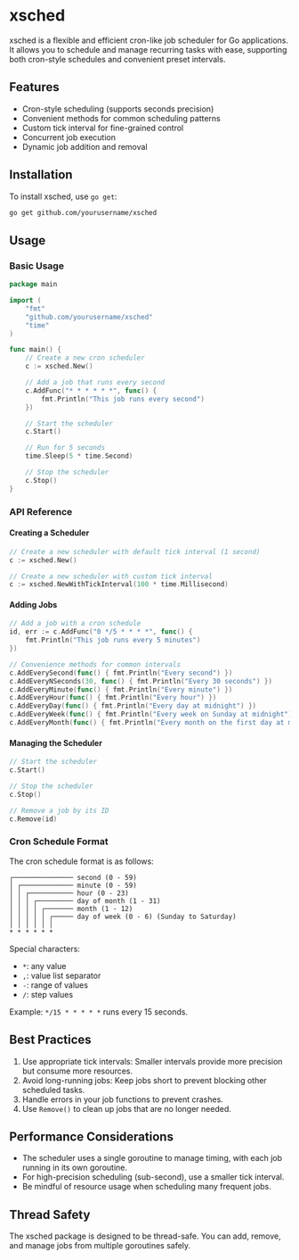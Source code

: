 # xsched

xsched is a flexible and efficient cron-like job scheduler for Go applications. It allows you to schedule and manage recurring tasks with ease, supporting both cron-style schedules and convenient preset intervals.

## Features

- Cron-style scheduling (supports seconds precision)
- Convenient methods for common scheduling patterns
- Custom tick interval for fine-grained control
- Concurrent job execution
- Dynamic job addition and removal

## Installation

To install xsched, use `go get`:

```bash
go get github.com/yourusername/xsched
```

## Usage

### Basic Usage

```go
package main

import (
    "fmt"
    "github.com/yourusername/xsched"
    "time"
)

func main() {
    // Create a new cron scheduler
    c := xsched.New()

    // Add a job that runs every second
    c.AddFunc("* * * * * *", func() {
        fmt.Println("This job runs every second")
    })

    // Start the scheduler
    c.Start()

    // Run for 5 seconds
    time.Sleep(5 * time.Second)

    // Stop the scheduler
    c.Stop()
}
```

### API Reference

#### Creating a Scheduler

```go
// Create a new scheduler with default tick interval (1 second)
c := xsched.New()

// Create a new scheduler with custom tick interval
c := xsched.NewWithTickInterval(100 * time.Millisecond)
```

#### Adding Jobs

```go
// Add a job with a cron schedule
id, err := c.AddFunc("0 */5 * * * *", func() {
    fmt.Println("This job runs every 5 minutes")
})

// Convenience methods for common intervals
c.AddEverySecond(func() { fmt.Println("Every second") })
c.AddEveryNSeconds(30, func() { fmt.Println("Every 30 seconds") })
c.AddEveryMinute(func() { fmt.Println("Every minute") })
c.AddEveryHour(func() { fmt.Println("Every hour") })
c.AddEveryDay(func() { fmt.Println("Every day at midnight") })
c.AddEveryWeek(func() { fmt.Println("Every week on Sunday at midnight") })
c.AddEveryMonth(func() { fmt.Println("Every month on the first day at midnight") })
```

#### Managing the Scheduler

```go
// Start the scheduler
c.Start()

// Stop the scheduler
c.Stop()

// Remove a job by its ID
c.Remove(id)
```

### Cron Schedule Format

The cron schedule format is as follows:

```
┌─────────────── second (0 - 59)
│ ┌───────────── minute (0 - 59)
│ │ ┌─────────── hour (0 - 23)
│ │ │ ┌───────── day of month (1 - 31)
│ │ │ │ ┌─────── month (1 - 12)
│ │ │ │ │ ┌───── day of week (0 - 6) (Sunday to Saturday)
│ │ │ │ │ │
* * * * * *
```

Special characters:
- `*`: any value
- `,`: value list separator
- `-`: range of values
- `/`: step values

Example: `*/15 * * * * *` runs every 15 seconds.

## Best Practices

1. Use appropriate tick intervals: Smaller intervals provide more precision but consume more resources.
2. Avoid long-running jobs: Keep jobs short to prevent blocking other scheduled tasks.
3. Handle errors in your job functions to prevent crashes.
4. Use `Remove()` to clean up jobs that are no longer needed.

## Performance Considerations

- The scheduler uses a single goroutine to manage timing, with each job running in its own goroutine.
- For high-precision scheduling (sub-second), use a smaller tick interval.
- Be mindful of resource usage when scheduling many frequent jobs.

## Thread Safety

The xsched package is designed to be thread-safe. You can add, remove, and manage jobs from multiple goroutines safely.
